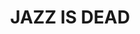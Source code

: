 ---
url: "https://www.jazzisdead.com/"
title: "JAZZ IS DEAD"
headline: "A jazz concert and music production company that operates in LA and New York."
category: ["organization","events"]
os: ["web"]
pricing: ["free"]
literacyLevel: "0"
city: ["Los Angeles, CA, USA", "New York, NY, USA"]
dateAdded: "2025-01-27T23:24:04.973Z"
feeds: ["Newsletter"]
---